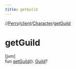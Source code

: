 ```yaml
---
title: getGuild
---
```

//[Perry](../../../index.html)/[client](../index.html)/[Character](index.html)/[getGuild](get-guild.html)



# getGuild



[jvm]\
fun [getGuild](get-guild.html)(): [Guild](../../net.server.guild/-guild/index.html)?




